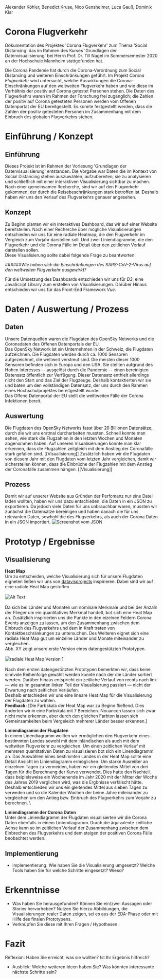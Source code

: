 Alexander Köhler, Benedict Kruse, Nico Gensheimer, Luca Gauß, Dominik Klar
# Corona Flugverkehr
Dokumentation des Projektes 'Corona Flugverkehr' zum Thema ‘Social Distancing’ das im Rahmen
des Kurses 'Grundlagen der Datenvisualisierung' bei Herrn Prof. Dr. Till Nagel im 
Sommersemester 2020 an der Hochschule Mannheim stattgefunden hat.

Die Corona Pandemie hat durch die Corona-Verordnung zum Social Distancing und weiteren Einschränkungen geführt.
Im Projekt *Corona Flugverkehr* wird untersucht, welche Auswirkungen die Corona-Einschränkungen auf den weltweiten
Flugverkehr haben und wie diese im Verhältnis der positiv auf Corona getestet Personen stehen.
Die Daten des Flugverkehrs waren im Rahmen der Forschung frei zugänglich; die Zahlen der positiv auf Corona
getesteten Personen werden vom Offenen Datenportat der EU bereitgestellt. Es konnte festgestellt
werden, dass die Zahlen der positiv getesteten Personen im Zusammenhang mit dem Einbruch des globalen Flugverkehrs stehen.

# Einführung / Konzept
## Einführung
Dieses Projekt ist im Rahmen der Vorlesung 'Grundlagen der Datenvisualisierung' entstanden. Die Vorgabe war Daten 
die im Kontext von Social Distancing stehen auszuwählen, aufzubereiten, sie zu analysieren und schließlich mit einer 
interaktiven Visualisierung sichtbar zu machen.
Nach einer gemeinsamen Recherche, sind wir auf den Flugverkehr gekommen, der durch die Reisebeschränkungen stark
betroffen ist. Deshalb haben wir uns den Verlauf des Flugverkehrs genauer angesehen.

## Konzept
Zu Beginn planten wir ein interaktives Dashboard, das wir auf einer Website bereitstellen. Nach einer Recherche über
mögliche Visualisierungen entschieden wir uns für eine radiale Heatmap, die den Flugverkehr im Vergleich zum Vorjahr
darstellen soll. Und zwei Liniendiagramme, die den Flugverkehr und die Corona Fälle im Detail über den zeitlichen Verlauf
darstellen sollen. \
Diese Visualisierung sollte dabei folgende Frage zu beantworten:

######*Wie haben sich die Einschränkungen des SARS-CoV-2-Virus auf den weltweiten Flugverkehr ausgewirkt?*

Für die Umsetzung des Dashboards entschieden wir uns für *D3*, eine JavaScript Library zum erstellen von Visualisierungen. Darüber 
Hinaus entschieden wir uns für das Front-End Framework *Vue*.

# Daten / Auswertung / Prozess

## Daten
Unsere Datenquellen waren die Flugdaten des OpenSky Networks und die Coronadaten des Offenen Datenportals der EU. \
Das OpenSky Network ist ein Unternehmen in der Schweiz, die Flugdaten aufzeichnen. Die Flugdaten werden durch ca. 1000 Sensoren aufgezeichnet, die weltweit verstreut sind. Die meisten dieser 1000 Sensoren befinden sich in Europa und den USA.
Sie stellten aufgrund des Hohen Interesses -- ausgelöst durch die Pandemie -- einen bereinigten Datensatz öffentlich zur Verfügung. Dieser Datensatz enthielt allerdings nicht den Start und das Ziel der Flugzeuge.
Deshalb kontaktierten wir sie und baten um den vollständigen Datensatz, der uns durch den Rahmen eines Hochschulprojektes bereitgestellt wurde. \
Das Offene Datenportal der EU stellt die weiltweiten Fälle der Corona Infektionen bereit. 


## Auswertung
Die Flugdaten des OpenSky Networks fasst über 20 Billionen Datensätze, durch die wir uns erstmal durcharbeiten mussten. Schnell konnte man sehen, wie stark die 
Flugzahlen in den letzten Wochen und Monaten abgenommen haben. Auf unseren Visualisierungen konnte man klar erkennen, dass die Flugzahlen zeitgleich mit dem Anstieg 
der Coronafälle stark gefallen sind. [[Visualisierung]] Zusätzlich haben wir die Flugdaten von diesem Jahr mit den Flugdaten vom letzten Jahr vergleichen, damit wir 
sicherstellen können, dass die Einbrüche der Flugzahlen mit dem Anstieg der Coronafälle zusammen hängen. [[Visualisierung]]

## Prozess
Damit wir auf unserer Website aus Gründen der Perfomanz nur eine Datei laden wollten, haben wir uns dazu entschieden, die Daten in ein JSON zu exportieren. 
Da jedoch viele Daten für uns unbrauchbar waren, mussten wir zunächst die Datensätze bereinigen und haben 
danach die für uns relevanten Daten, sowhohl die des Flugverkehrs, als auch der Corona Daten in ein JSON importiert. ![Screenshot vom JSON](./img/JSON_screenshot.png)

# Prototyp / Ergebnisse
## Visualisierung
__Heat Map__ \
Um zu entscheiden, welche Visualisierung sich für unsere Flugdaten eigneten ließen wir uns von <a href="https://datavizproject.com/" target="_blank">datavisprojects</a> inspirieren. Dabei
sind wir auf eine radiale Heat Map gestoßen. \
\
![Alt Text](./img/radialheatMapDatavisprojects.png) \
\
Da sich bei Länder und Monaten um nominale Merkmale und bei der Anzahl der Flieger um ein quantitatives Merkmal handelt, bot sich eine Heat Map an. Zusätzlich 
inspirierten uns die Punkte in den eizelnen Feldern Corona Events anzeigen zu lassen, um den Zusammenhang zwischen dem Einbruch des Flugverkehrs und dem in Kraft treten von 
Kontaktbeschränkungen zu untersuchen. Des Weiteren eignet sich eine radiala Heat Map gut um einzelne Länder und Monate miteinander zu vergleichen. \
Abb. XY zeigt unsere erste Version eines datengestützten Prototypen. \
\
![radiale Heat Map Version 1](./img/radial_prototyp_datengestuetzt.png) \
\
Nach dem ersten datengestützten Prototypen bemerkten wir, dass keine sinnvole Reihenfolge gewählt werden konnte nach der die Länder sortiert werden. Darüber hinaus 
entspricht ein zeitliche Verlauf von rechts nach link — wie es im gesamten linken Teil der Visualisierung passiert — nicht der Erwartung nach zeitlichen Verläufen. \
Deshalb entschieden wir uns eine lineare Heat Map für die Visualisierung der Flugdaten zu wählen. \
__Feedback:__ [Die Farbskala der Heat Map war zu Beginn fließend. Dies änderten wir in eine Farbskala mit 7 Bereichen. Nouancen lassen sich zwar nicht mehr erkennen, aber durch
den gleichen Farbton lassen sich Gemeinsamkeiten beim Vergeleich mehrerer Länder besser erkennen.]

__Liniendiagramm der Flugdaten__ \
In einem Linendiagramm wollten wir ermöglichen den Flugverkehr eines bestimmten Landes sowohl mit dem inländischen als auch mit dem weltwiten Flugverkehr zu vergleichen. Um einen 
zeitlichen Verlauf mit mehreren quantitativen Daten zu visualisieren bot sich ein Linendiagramm an. Das Auswählen eines bestimmten Landes in der Heat Map sollte eine Detail Ansicht
im Liniendiagramm ermöglichen. Um starke Ausreißer an einzelnen Tagen zu vermeiden, haben wir ein gleitendes Mittel von drei Tagen für die Berechnung der Kurve verwendet. Dies hatte
den Nachteil, dass beipielsweise ein Wochenende im Jahr 2020 mit der Mitter der Woche des Jahres 2019 verglichen wird, was die Ergbnisse verfälscht hätte. Deshalb entschieden
wir uns ein gleitendes Mittel aus sieben Tagen zu verweden und so die Kalender Wochen der beine Jahre miteinander zu vergleichen um den Antieg bzw. Einbruch des Flugverkehrs
zum Vorjahr zu berechnen. \

__Liniendiagramm der Corona Daten__ \
Unter dem Liniendiagramm der Flugdaten visualisierten wir die Corona Daten ebenfalls in einem Liniendiagramm. Durch die äquivalente zeitliche Achse kann so im zeitlichen Verlauf
der Zusammenhang zwischen dem Einbrechen des Flugverkehrs und dem steigen der positiven Corona Fälle beobachtet werden.


## Implementierung
- Implementierung: Wie haben Sie die Visualisierung umgesetzt? Welche Tools haben Sie für welche Schritte eingesetzt? Wieso?

# Erkenntnisse

- Was haben Sie herausgefunden? Können Sie ein/zwei Aussagen oder Stories hervorheben? Nutzen Sie hierzu Abbildungen, die Visualisierungen realer Daten zeigen, sei es aus der EDA-Phase oder mit Hilfe des finalen Prototypens.
- Verknüpfen Sie diese mit Ihren Fragen / Hypothesen.

# Fazit
Reflexion: Haben Sie erreicht, was sie wollten? Ist Ihr Ergebnis hilfreich?
- Ausblick: Welche weiteren Ideen haben Sie? Was könnten interessante nächste Schritte sein?
